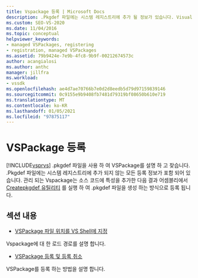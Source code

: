 ```yaml
---
title: Vspackage 등록 | Microsoft Docs
description: .Pkgdef 파일에는 시스템 레지스트리에 추가 될 정보가 있습니다. Visual Studio에서 .pkgdef 파일을 사용 하 여 VSPackage를 설명/찾는 방법에 대해 알아봅니다.
ms.custom: SEO-VS-2020
ms.date: 11/04/2016
ms.topic: conceptual
helpviewer_keywords:
- managed VSPackages, registering
- registration, managed VSPackages
ms.assetid: 79b9424e-7e9b-4fc8-9b9f-00212674573c
author: acangialosi
ms.author: anthc
manager: jillfra
ms.workload:
- vssdk
ms.openlocfilehash: ae4d7ae70766b7e0d2d8eedb5d79d97159839146
ms.sourcegitcommit: 0c9155e9b9408fb7481d79319bf08650b610e719
ms.translationtype: MT
ms.contentlocale: ko-KR
ms.lasthandoff: 01/05/2021
ms.locfileid: "97875117"
---
```

# <a name="registering-vspackages"></a>VSPackage 등록
[!INCLUDE[vsprvs](../../code-quality/includes/vsprvs_md.md)] .pkgdef 파일을 사용 하 여 VSPackage를 설명 하 고 찾습니다. .Pkgdef 파일에는 시스템 레지스트리에 추가 되지 않는 모든 등록 정보가 포함 되어 있습니다. 관리 되는 Vspackage는 소스 코드에 특성을 추가한 다음 결과 어셈블리에서 [Createpkgdef 유틸리티](../../extensibility/internals/createpkgdef-utility.md) 를 실행 하 여 .pkgdef 파일을 생성 하는 방식으로 등록 됩니다.

## <a name="in-this-section"></a>섹션 내용
- [VSPackage 파일 위치를 VS Shell에 지정](../../extensibility/internals/specifying-vspackage-file-location-to-the-vs-shell.md)

 Vspackage에 대 한 로드 경로를 설명 합니다.

- [VSPackage 등록 및 등록 취소](../../extensibility/registering-and-unregistering-vspackages.md)

 VSPackage를 등록 하는 방법을 설명 합니다.
